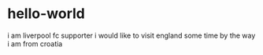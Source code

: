 # hello-world
i am liverpool fc supporter
i would like to visit england some time
by the way i am from croatia
